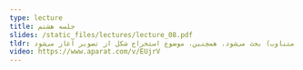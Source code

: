 ```yaml
---
type: lecture
title: جلسه هشتم
slides: /static_files/lectures/lecture_08.pdf
tldr: در این جلسه نحوه استفاده از فیلترهای فرکانسی برای کاهش نویز (به خصوص نویز متناوب) بحث می‌شود. همچنین، موضوع استخراج شکل از تصویر آغاز می‌شود.
video: https://www.aparat.com/v/EUjrV
---
```

